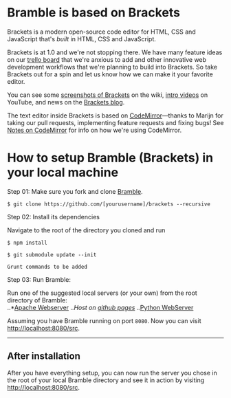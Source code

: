 # Bramble is based on Brackets

Brackets is a modern open-source code editor for HTML, CSS
and JavaScript that's *built* in HTML, CSS and JavaScript. 

Brackets is at 1.0 and we're not stopping there. We have many feature ideas on our
[trello board](http://bit.ly/BracketsTrelloBoard) that we're anxious to add and other
innovative web development workflows that we're planning to build into Brackets. 
So take Brackets out for a spin and let us know how we can make it your favorite editor. 

You can see some 
[screenshots of Brackets](https://github.com/adobe/brackets/wiki/Brackets-Screenshots)
on the wiki, [intro videos](http://www.youtube.com/user/CodeBrackets) on YouTube, and news on the [Brackets blog](http://blog.brackets.io/).

The text editor inside Brackets is based on 
[CodeMirror](http://github.com/codemirror/CodeMirror)&mdash;thanks to Marijn for
taking our pull requests, implementing feature requests and fixing bugs! See 
[Notes on CodeMirror](https://github.com/adobe/brackets/wiki/Notes-on-CodeMirror)
for info on how we're using CodeMirror.

# How to setup Bramble (Brackets) in your local machine

Step 01: Make sure you fork and clone [Bramble](https://github.com/humphd/brackets).

```
$ git clone https://github.com/[yourusername]/brackets --recursive
```

Step 02: Install its dependencies

Navigate to the root of the directory you cloned and run

```
$ npm install
```

```
$ git submodule update --init
```

```
Grunt commands to be added
```

Step 03: Run Bramble:

Run one of the suggested local servers (or your own) from the root directory of Bramble:  
..*[Apache Webserver](http://www.apache.org/)
..*Host on [github pages](https://help.github.com/articles/what-are-github-pages)
..*[Python WebServer](https://docs.python.org/2/library/simplehttpserver.html)

Assuming you have Bramble running on port `8080`. Now you can visit [http://localhost:8080/src](http://localhost:8080/src).

--------------

## After installation

After you have everything setup, you can now run the server you chose in the root of your local Bramble directory and see it in action by visiting [http://localhost:8080/src](http://localhost:8080/src). 

